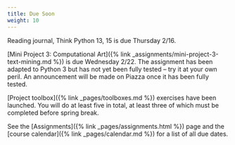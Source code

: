 ```yaml
---
title: Due Soon
weight: 10
---
```


Reading journal, Think Python 13, 15 is due Thursday 2/16.

[Mini Project 3: Computational Art]({% link _assignments/mini-project-3-text-mining.md %}) is due Wednesday 2/22. The assignment has been adapted to Python 3 but has not yet been fully tested – try it at your own peril. An announcement will be made on Piazza once it has been fully tested.

[Project toolbox]({% link _pages/toolboxes.md %}) exercises have been launched.
You will do at least five in total, at least three of which must be completed before spring break.

See the [Assignments]({% link _pages/assignments.html %}) page and the [course calendar]({% link _pages/calendar.md %}) for a list of all due dates.
